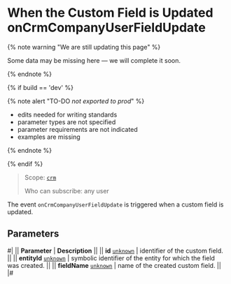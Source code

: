 # When the Custom Field is Updated onCrmCompanyUserFieldUpdate

{% note warning "We are still updating this page" %}

Some data may be missing here — we will complete it soon.

{% endnote %}

{% if build == 'dev' %}

{% note alert "TO-DO _not exported to prod_" %}

- edits needed for writing standards
- parameter types are not specified
- parameter requirements are not indicated
- examples are missing

{% endnote %}

{% endif %}

> Scope: [`crm`](../../../../scopes/permissions.md)
>
> Who can subscribe: any user

The event `onCrmCompanyUserFieldUpdate` is triggered when a custom field is updated.

## Parameters

#|
|| **Parameter** | **Description** ||
|| **id**
[`unknown`](../../../../data-types.md) | identifier of the custom field. ||
|| **entityId**
[`unknown`](../../../../data-types.md) | symbolic identifier of the entity for which the field was created. ||
|| **fieldName**
[`unknown`](../../../../data-types.md) | name of the created custom field. ||
|#